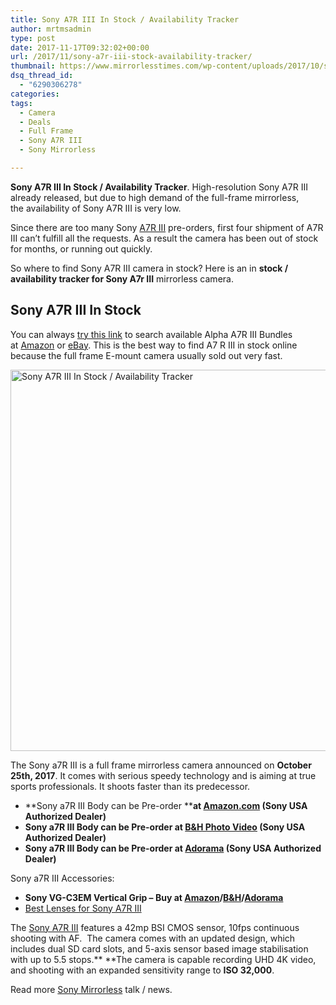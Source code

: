 ```yaml
---
title: Sony A7R III In Stock / Availability Tracker
author: mrtmsadmin
type: post
date: 2017-11-17T09:32:02+00:00
url: /2017/11/sony-a7r-iii-stock-availability-tracker/
thumbnail: https://www.mirrorlesstimes.com/wp-content/uploads/2017/10/sony-a7r-iii-750x550.jpg
dsq_thread_id:
  - "6290306278"
categories:
tags:
  - Camera
  - Deals
  - Full Frame
  - Sony A7R III
  - Sony Mirrorless

---
```

**Sony A7R III In Stock / Availability Tracker**. High-resolution Sony A7R III already released, but due to high demand of the full-frame mirrorless, the availability of Sony A7R III is very low.

Since there are too many Sony <a href="https://aax-us-east.amazon-adsystem.com/x/c/QiIjWh52UXJMlaGGpqt7Qt4AAAFfyUIwmwEAAAFKAeeDh10/https://assoc-redirect.amazon.com/g/r/http://www.amazon.com/Sony-42-4MP-Full-frame-Mirrorless-Interchangeable-Lens/dp/B076TGDHPT/ref=as_at/?imprToken=WYVIwqXHpI8x01FSbKL39w&slotNum=0&&linkCode=sl1&tag=daicamnew-20&linkId=377ceaa932662b6550285516df9426fc" target="_blank" rel="nofollow noopener">A7R III</a> pre-orders, first four shipment of A7R III can’t fulfill all the requests. As a result the camera has been out of stock for months, or running out quickly.

So where to find Sony A7R III camera in stock? Here is an in **stock / availability tracker for Sony A7r III** mirrorless camera.<!--more-->

## Sony A7R III In Stock

You can always <a href="https://aax-us-east.amazon-adsystem.com/x/c/QiIjWh52UXJMlaGGpqt7Qt4AAAFfyUIwmwEAAAFKAeeDh10/https://assoc-redirect.amazon.com/g/r/http://amzn.to/2yCWlys/ref=as_at?linkCode=w61&imprToken=WYVIwqXHpI8x01FSbKL39w&slotNum=1" target="_blank" rel="nofollow external noopener noreferrer" data-wpel-link="external">try this link</a> to search available Alpha A7R III Bundles at <a href="https://aax-us-east.amazon-adsystem.com/x/c/QiIjWh52UXJMlaGGpqt7Qt4AAAFfyUIwmwEAAAFKAeeDh10/https://assoc-redirect.amazon.com/g/r/http://amzn.to/2yCWlys/ref=as_at?linkCode=w61&imprToken=WYVIwqXHpI8x01FSbKL39w&slotNum=2" target="_blank" rel="nofollow external noopener noreferrer" data-wpel-link="external">Amazon</a> or <a href="http://rover.ebay.com/rover/1/711-53200-19255-0/1?icep_ff3=9&pub=5575061265&toolid=10001&campid=5337389939&customid=&icep_uq=Sony+A7R+III&icep_sellerId=&icep_ex_kw=&icep_sortBy=12&icep_catId=625&icep_minPrice=&icep_maxPrice=&ipn=psmain&icep_vectorid=229466&kwid=902099&mtid=824&kw=lg" target="_blank" rel="nofollow external noopener noreferrer" data-wpel-link="external">eBay</a>. This is the best way to find A7 R III in stock online because the full frame E-mount camera usually sold out very fast.

[<img class="aligncenter wp-image-1327 size-full" title="Sony A7R III In Stock / Availability Tracker" src="https://i1.wp.com/www.mirrorlesstimes.com/wp-content/uploads/2017/10/sony-a7r-iii.jpg?resize=600%2C610&#038;ssl=1" alt="Sony A7R III In Stock / Availability Tracker" width="600" height="610" srcset="https://i1.wp.com/www.mirrorlesstimes.com/wp-content/uploads/2017/10/sony-a7r-iii.jpg?w=1000&ssl=1 1000w, https://i1.wp.com/www.mirrorlesstimes.com/wp-content/uploads/2017/10/sony-a7r-iii.jpg?resize=295%2C300&ssl=1 295w, https://i1.wp.com/www.mirrorlesstimes.com/wp-content/uploads/2017/10/sony-a7r-iii.jpg?resize=768%2C780&ssl=1 768w, https://i1.wp.com/www.mirrorlesstimes.com/wp-content/uploads/2017/10/sony-a7r-iii.jpg?resize=700%2C711&ssl=1 700w" sizes="(max-width: 600px) 100vw, 600px" data-recalc-dims="1" />][1]

The Sony a7R III is a full frame mirrorless camera announced on **October 25th, 2017**. It comes with serious speedy technology and is aiming at true sports professionals. It shoots faster than its predecessor.

  * **Sony a7R III Body can be Pre-order ****at <a href="https://aax-us-east.amazon-adsystem.com/x/c/QiIjWh52UXJMlaGGpqt7Qt4AAAFfyUIwmwEAAAFKAeeDh10/https://assoc-redirect.amazon.com/g/r/https://www.amazon.com/Sony-42-4MP-Full-frame-Mirrorless-Interchangeable-Lens/dp/B076TGDHPT/ref=as_at?creativeASIN=B076TGDHPT&linkCode=w61&imprToken=WYVIwqXHpI8x01FSbKL39w&slotNum=3&tag=daicamnew-20" target="_blank" rel="nofollow external noopener noreferrer" data-wpel-link="external" data-amzn-asin="B076TGDHPT">Amazon.com</a> (Sony USA Authorized Dealer)**
  * **Sony a7R III Body can be Pre-order at <a href="https://www.bhphotovideo.com/c/product/1369441-REG/sony_ilce7rm2_b_alpha_a7r_iii_mirrorless.html/BI/20175/KBID/14249" target="_blank" rel="nofollow external noopener noreferrer" data-wpel-link="external">B&H Photo Video</a> (Sony USA Authorized Dealer)**
  * **Sony a7R III Body can be Pre-order at <a href="https://adorama.evyy.net/c/63923/51926/1036?u=https%3A%2F%2Fwww.adorama.com%2Fisoa7r3.html" target="_blank" rel="nofollow external noopener noreferrer" data-wpel-link="external">Adorama</a> (Sony USA Authorized Dealer)**

Sony a7R III Accessories:

  * **Sony VG-C3EM Vertical Grip – Buy at <a href="https://aax-us-east.amazon-adsystem.com/x/c/QiIjWh52UXJMlaGGpqt7Qt4AAAFfyUIwmwEAAAFKAeeDh10/https://assoc-redirect.amazon.com/g/r/https://www.amazon.com/Nikon-MB-D18-Battery-Grip-D850/dp/B0754B3P4Z/ref=as_at?creativeASIN=B0754B3P4Z&linkCode=w61&imprToken=WYVIwqXHpI8x01FSbKL39w&slotNum=4&tag=daicamnew-20" target="_blank" rel="nofollow external noopener noreferrer" data-wpel-link="external" data-amzn-asin="B0754B3P4Z">Amazon</a>/<a href="https://www.bhphotovideo.com/c/product/1357398-REG/nikon_mb_d18_multi_power_battery.html/BI/20175/KBID/14249" target="_blank" rel="nofollow external noopener noreferrer" data-wpel-link="external">B&H</a>/<a href="https://adorama.evyy.net/c/63923/51926/1036?u=https%3A%2F%2Fwww.adorama.com%2Finkmbd18.html" target="_blank" rel="nofollow external noopener noreferrer" data-wpel-link="external">Adorama</a>**
  * <a href="https://www.dailycameranews.com/2017/10/best-lenses-sony-a7r-iii/" rel="bookmark">Best Lenses for Sony A7R III</a>

The [Sony A7R III][2] features a 42mp BSI CMOS sensor, 10fps continuous shooting with AF.  The camera comes with an updated design, which includes dual SD card slots, and 5-axis sensor based image stabilisation with up to 5.5 stops.** **The camera is capable recording UHD 4K video, and shooting with an expanded sensitivity range to **ISO 32,000**.

Read more [Sony Mirrorless][3] talk / news.

 [1]: https://i1.wp.com/www.mirrorlesstimes.com/wp-content/uploads/2017/10/sony-a7r-iii.jpg?ssl=1
 [2]: https://www.mirrorlesstimes.com/tags/sony-a7r-iii/
 [3]: https://www.mirrorlesstimes.com/tags/sony-mirrorless/